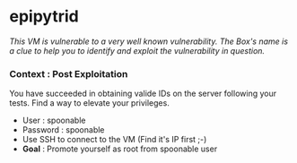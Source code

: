 # epipytrid

*This VM is vulnerable to a very well known vulnerability. The Box's name is a clue to help you to identify and exploit the vulnerability in question.*

### Context : Post Exploitation

You have succeeded in obtaining valide IDs on the server following your tests. Find a way to elevate your privileges. 

- User : spoonable
- Password : spoonable
- Use SSH to connect to the VM (Find it's IP first ;-) 
- **Goal** : Promote yourself as root from spoonable user 

